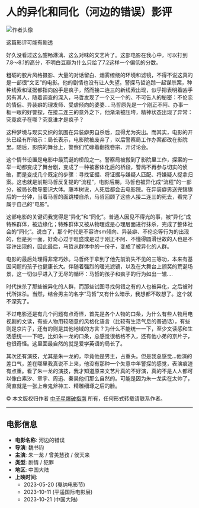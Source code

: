 # 人的异化和同化（河边的错误）影评

![作者头像](https://img2.doubanio.com/icon/u166655407-1.jpg)

这篇影评可能有剧透

好久没看过这么酣畅淋漓、这么对味的文艺片了。这部电影在我心中，可以打到7.8～8.1的高分，不明白豆瓣为什么只给了7.2这样一个偏低的分数。

粗砺的胶片风格摄影、大量的对话留白、烟雾缭绕的环境和滤镜，不得不说这真的是一部很“文艺”的电影。他的剧情也没有让人失望。警探马哲追踪一起谋杀案，种种线索和证据都指向凶手是疯子，然而接二连三的新线索出现，似乎把表明着凶手另有其人，随着调查的深入，马哲发现了一个又一个的、不可告人的秘密：不伦恋的情侣、异装癖的理发师、受虐倾向的婆婆….马哲原先是一个刚正不阿、办事一板一眼的好警探，在接二连三的意外之下，他渐渐被压垮，精神状态出现了异常：究竟疯子在哪？究竟谁才是疯子？

这种梦境与现实交织的氛围在异装癖男自杀后，显得尤为突出。而其实，电影的开头已经有所暗示：局长表示，电影院被废弃了，以后警察局工作办案都改在影院里。随后，影院的舞台上，警察们忙碌着翻找卷宗、开讨论会。

这个情节设置是电影中最荒诞的桥段之一。警察局被搬到了影院里工作，探案的一举一动都变成了舞台剧，变成了一种被客体化后的桥段，警局不再参与切实的侦破，而是变成几个既定的步骤：寻找证据、将证据与嫌疑人匹配、将嫌疑人捉拿归案。这也就是前期马哲反复提的“流程”，电影后期，马哲也被异化成“流程”的一部分，被局长教导要识大体。藤本树说，人死后都会去电影院。在异装癖男送完锦旗后的一分钟，当着马哲的面跳楼自杀，马哲回顾了这些人接二连三的死去，看完了属于自己的“电影”。

这部电影的关键词我觉得是“异化”和“同化”。普通人因见不得光的事，被“异化”成特殊群体，被边缘化；特殊群体又被从物理或是心理层面进行抹杀，完成了整体社会的“同化”。说白了，那个时代是不容许sm倾向、异装癖、不伦恋等行为的出现的，但是另一面，好奇心过于旺盛或是过于刚正不阿、不懂得圆滑世故的人也是不容许出现的，因此最后，马哲从群体中的一份子，变成了被异化的人群。

电影的最后处理得非常巧妙。马哲终于拿到了他先前消失不见的三等功，本来有基因问题的孩子也健康长大。伴随着强烈的暖光滤镜，以及在大舞台上颁奖的荒诞场景，这一切似乎进入了无尽的循环：马哲的孩子和疯子的行为如出一辙….

时代抹杀了那些被异化的人群，而那些试图寻找何错之有的人也被异化，之后被时代所抹杀。当然，结合男主的名字“马哲”又有什么暗示，我想都不敢想了。这个就不深究了。

不过电影还是有几个问题有点奇怪，首先是各个人物的口条，为什么有些人物用电视剧的文读，有些人物用较随意的风格化语言（比较有生活气息的普通话），有些则是京片子，还有的则是其他地域的方言？为什么不能统一一下，至少文读感和生活感统一一下吧，比如朱一龙的口条，总感觉很格格不入，还有他小弟的京片子，也很奇怪。这里面最自然的就是爱学英语的局长了。

其次还有演技，尤其是朱一龙的，毕竟他是男主，占重头。但是我总感觉…他演的差口气，差在哪里我真说不上来，他没有那种一个失意中年警探的感觉，表演痕迹有点重。看了朱一龙的演技，我才知道原来文艺片真的不好演，真的不是人人都可以像白素汐、章宇、周迅、秦昊他们那么自然的。可能是因为朱一龙实在太帅了，简直就是一张上帝鬼斧神工、精雕细琢之后的脸。

© 本文版权归作者 [中子星爆破指南](https://www.douban.com/people/166655407/) 所有，任何形式转载请联系作者。

---

## 电影信息

- **电影名称**: 河边的错误
- **导演**: 魏书钧
- **主演**: 朱一龙 / 曾美慧孜 / 侯天来
- **类型**: 剧情 / 犯罪
- **地区**: 中国大陆
- **上映时间**: 
  - 2023-05-20 (戛纳电影节)
  - 2023-10-11 (平遥国际电影展)
  - 2023-10-21 (中国大陆)
<!-- tcd_original_link https://m.douban.com/movie/review/16168133/ -->
